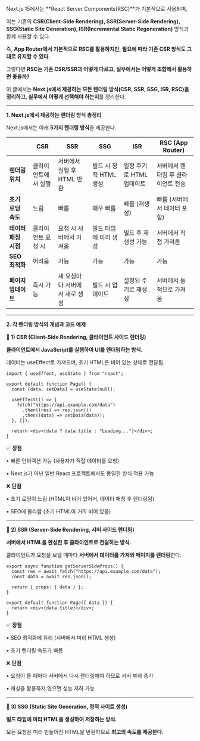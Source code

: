 Next.js 15에서는 **React Server Components(RSC)**가 기본적으로 사용되며,

이는 기존의 **CSR(Client-Side Rendering), SSR(Server-Side Rendering), SSG(Static Site Generation), ISR(Incremental Static Regeneration)** 방식과 함께 사용할 수 있다.

  

즉, **App Router에서 기본적으로 RSC를 활용하지만, 필요에 따라 기존 CSR 방식도 그대로 유지할 수 있다.**

그렇다면 **RSC는 기존 CSR/SSR과 어떻게 다르고, 실무에서는 어떻게 조합해서 활용하면 좋을까?**

  

이 글에서는 **Next.js에서 제공하는 모든 렌더링 방식(CSR, SSR, SSG, ISR, RSC)을 정리하고, 실무에서 어떻게 선택해야 하는지**를 정리한다.

---

**1. Next.js에서 제공하는 렌더링 방식 총정리**

  

Next.js에서는 아래 **5가지 렌더링 방식**을 제공한다.

| |**CSR**|**SSR**|**SSG**|**ISR**|**RSC** **(App Router)**|
|---|---|---|---|---|---|
|**렌더링 위치**|클라이언트에서 실행|서버에서 실행 후 HTML 반환|빌드 시 정적 HTML 생성|일정 주기로 HTML 업데이트|서버에서 렌더링 후 클라이언트 전송|
|**초기 로딩 속도**|느림|빠름|매우 빠름|빠름 (재생성)|빠름 (서버에서 데이터 포함)|
|**데이터 패칭 시점**|클라이언트 요청 시|요청 시 서버에서 가져옴|빌드 타임에 미리 생성|빌드 후 재생성 가능|서버에서 직접 가져옴|
|**SEO 최적화**|어려움|가능|가능|가능|가능|
|**페이지 업데이트**|즉시 가능|새 요청마다 서버에서 새로 생성|빌드 시 업데이트|설정된 주기로 재생성|서버에서 동적으로 가져옴|

---

**2. 각 렌더링 방식의 개념과 코드 예제**

  

**📌 1) CSR (Client-Side Rendering, 클라이언트 사이드 렌더링)**

  

**클라이언트에서 JavaScript를 실행하여 UI를 렌더링하는 방식.**

데이터는 useEffect로 가져오며, 초기 HTML은 비어 있는 상태로 전달됨.

```
import { useEffect, useState } from "react";

export default function Page() {
  const [data, setData] = useState(null);

  useEffect(() => {
    fetch("https://api.example.com/data")
      .then((res) => res.json())
      .then((data) => setData(data));
  }, []);

  return <div>{data ? data.title : "Loading..."}</div>;
}
```

✅ **장점**

• 빠른 인터랙션 가능 (사용자가 직접 데이터를 요청)

• Next.js가 아닌 일반 React 프로젝트에서도 동일한 방식 적용 가능

  

❌ **단점**

• 초기 로딩이 느림 (HTML이 비어 있어서, 데이터 패칭 후 렌더링됨)

• SEO에 불리함 (초기 HTML이 거의 비어 있음)

---

**📌 2) SSR (Server-Side Rendering, 서버 사이드 렌더링)**

  

**서버에서 HTML을 완성한 후 클라이언트로 전달하는 방식.**

클라이언트가 요청을 보낼 때마다 **서버에서 데이터를 가져와 페이지를 렌더링**한다.

```
export async function getServerSideProps() {
  const res = await fetch("https://api.example.com/data");
  const data = await res.json();

  return { props: { data } };
}

export default function Page({ data }) {
  return <div>{data.title}</div>;
}
```

✅ **장점**

• SEO 최적화에 유리 (서버에서 미리 HTML 생성)

• 초기 렌더링 속도가 빠름

  

❌ **단점**

• 요청이 올 때마다 서버에서 다시 렌더링해야 하므로 서버 부하 증가

• 캐싱을 활용하지 않으면 성능 저하 가능

---

**📌 3) SSG (Static Site Generation, 정적 사이트 생성)**

  

**빌드 타임에 미리 HTML을 생성하여 저장하는 방식.**

모든 요청은 미리 만들어진 HTML을 반환하므로 **최고의 속도를 제공한다.**